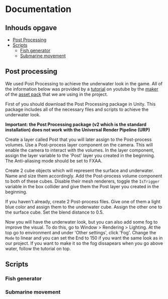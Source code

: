 # Documentation

## Inhouds opgave

- [Post Processing](#post-processing)
- [Scripts](#scripts)
  - [Fish generator](#fish-generator)
  - [Submarine movement](#submarine-movement)

## Post processing

We used Post Processing to achieve the underwater look in the game. All of the information below was provided by a [tutorial](https://www.youtube.com/watch?v=JStFXTZMCv0) on youtube by the [maker](https://syntystore.com/) of the [asset pack](https://syntystore.com/products/polygon-tropical-jungle-nature-biome?_pos=20&_sid=86dccdbcf&_ss=r) that we are using in the project.

First of you should download the Post Processing package in Unity. This package includes all of the necessary files and scripts to achieve the underwater look.

**Important: the Post Processing package (v2 which is the standard installation) does not work with the Universal Render Pipeline (URP)**

Create a layer called Post that you will later assign to the Post-process volumes. Use a Post-process layer component on the camera. This will enable the camera to interact with the volumes. In the layer component, assign the layer variable to the 'Post' layer you created in the beginning. The Anti-aliasing mode should be set to FXAA.

Create 2 cube objects which will represent the surface and underwater. Name and size them accordingly. Add the Post-process volume component to both of these cubes. Disable their mesh renderers, toggle the `IsTrigger` variable in the box collider and give them the Post layer you created in the beginning.

If you haven't already, create 2 Post-process files. Give one of them a light blue color and assign them to the underwater cube. Assign the other one to the surface cube. Set the blend distance to 0.5.

Now you will have the underwater look, but you can also add some fog to improve the visual. To do this, go to Window > Rendering > Lighting. At the top go to environment and under 'Other settings', click 'Fog'. Change the `Mode` to linear and you can set the End to 150 if you want the same look as in our project. If you want to make it so the fog dissapears when you go above water, follow the tutorial on top.

## Scripts

### Fish generator

### Submarine movement
